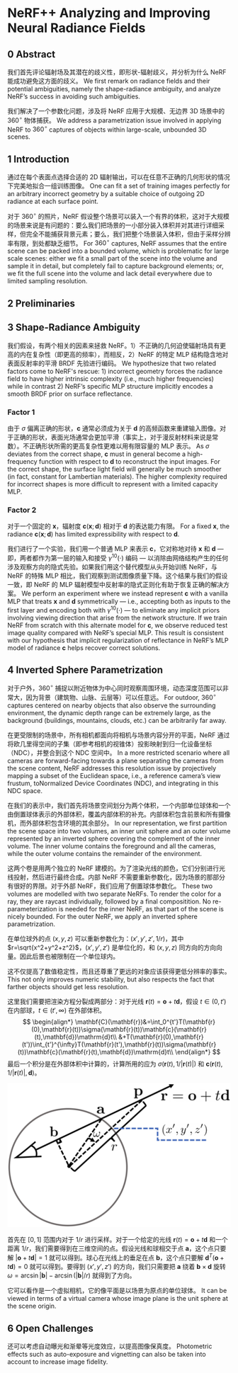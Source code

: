 # NeRF++ Analyzing and Improving Neural Radiance Fields

## 0 Abstract

我们首先评论辐射场及其潜在的歧义性，即形状-辐射歧义，并分析为什么 NeRF 能成功避免这方面的歧义。
We first remark on radiance fields and their potential ambiguities, namely the shape-radiance ambiguity, and analyze NeRF’s success in avoiding such ambiguities.

我们解决了一个参数化问题，涉及将 NeRF 应用于大规模、无边界 3D 场景中的 $360^\circ$ 物体捕获。
We address a parametrization issue involved in applying NeRF to $360^\circ$ captures of objects within large-scale, unbounded 3D scenes.

## 1 Introduction

通过在每个表面点选择合适的 2D 辐射输出，可以在任意不正确的几何形状的情况下完美地拟合一组训练图像。
One can fit a set of training images perfectly for an arbitrary incorrect geometry by a suitable choice of outgoing 2D radiance at each surface point.

对于 $360^\circ$ 的照片，NeRF 假设整个场景可以装入一个有界的体积，这对于大规模的场景来说是有问题的：要么我们把场景的一小部分装入体积并对其进行详细采样，但完全不能捕获背景元素；要么，我们把整个场景装入体积，但由于采样分辨率有限，到处都缺乏细节。 
For $360^\circ$ captures, NeRF assumes that the entire scene can be packed into a bounded volume, which is problematic for large scale scenes: either we fit a small part of the scene into the volume and sample it in detail, but completely fail to capture background elements; or, we fit the full scene into the volume and lack detail everywhere due to limited sampling resolution.  

## 2 Preliminaries

## 3 Shape-Radiance Ambiguity

我们假设，有两个相关的因素来拯救 NeRF。1）不正确的几何迫使辐射场具有更高的内在复杂性（即更高的频率），而相反，2）NeRF 的特定 MLP 结构隐含地对表面反射率的平滑 BRDF 先验进行编码。
We hypothesize that two related factors come to NeRF's rescue: 1) incorrect geometry forces the radiance field to have higher intrinsic complexity (i.e., much higher frequencies) while in contrast 2) NeRF’s specific MLP structure implicitly encodes a smooth BRDF prior on surface reflectance.

### Factor 1

由于 $\sigma$ 偏离正确的形状，$\mathbf{c}$ 通常必须成为关于 $\mathbf{d}$ 的高频函数来重建输入图像。对于正确的形状，表面光场通常会更加平滑（事实上，对于漫反射材料来说是常数）。不正确形状所需的更高复杂性更难以用有限容量的 MLP 表示。
As $\sigma$ deviates from the correct shape, $\mathbf{c}$ must in general become a high-frequency function with respect to $\mathbf{d}$ to reconstruct the input images. For the correct shape, the surface light field will generally be much smoother (in fact, constant for Lambertian materials). The higher complexity required for incorrect shapes is more difficult to represent with a limited capacity MLP.

### Factor 2

对于一个固定的 $\mathbf{x}$，辐射度 $\mathbf{c}(\mathbf{x};\mathbf{d})$ 相对于 $\mathbf{d}$ 的表达能力有限。
For a fixed $\mathbf{x}$, the radiance $\mathbf{c}(\mathbf{x};\mathbf{d})$ has limited expressibility with respect to $\mathbf{d}$.

我们进行了一个实验，我们用一个普通 MLP 来表示 $\mathbf{c}$，它对称地对待 $\mathbf{x}$ 和 $\mathbf{d}$ — 即，两者都作为第一层的输入和接受 $\gamma^{10}(\cdot)$ 编码 — 以消除由网络结构产生的任何涉及观察方向的隐式先验。如果我们用这个替代模型从头开始训练 NeRF，与 NeRF 的特殊 MLP 相比，我们观察到测试图像质量下降。这个结果与我们的假设一致，即 NeRF 的 MLP 辐射模型中反射率的隐式正则化有助于恢复正确的解决方案。
We perform an experiment where we instead represent $\mathbf{c}$ with a vanilla MLP that treats $\mathbf{x}$ and $\mathbf{d}$ symmetrically — i.e., accepting both as inputs to the first layer and encoding both with $\gamma^{10}(\cdot)$ — to eliminate any implicit priors involving viewing direction that arise from the network structure. If we train NeRF from scratch with this alternate model for $\mathbf{c}$, we observe reduced test image quality compared with NeRF’s special MLP. This result is consistent with our hypothesis that implicit regularization of reflectance in NeRF’s MLP model of radiance $\mathbf{c}$ helps recover correct solutions.

## 4 Inverted Sphere Parametrization

对于户外，$360^\circ$ 捕捉以附近物体为中心同时观察周围环境，动态深度范围可以非常大，因为背景（建筑物、山脉、云层等）可以任意远。
For outdoor, $360^\circ$ captures centered on nearby objects that also observe the surrounding environment, the dynamic depth range can be extremely large, as the background (buildings, mountains, clouds, etc.) can be arbitrarily far away.

在更受限制的场景中，所有相机都面向将相机与场景内容分开的平面，NeRF 通过将欧几里得空间的子集（即参考相机的视锥体）投影映射到归一化设备坐标（NDC），并整合到这个 NDC 空间中。
In a more restricted scenario where all cameras are forward-facing towards a plane separating the cameras from the scene content, NeRF addresses this resolution issue by projectively mapping a subset of the Euclidean space, i.e., a reference camera’s view frustum, toNormalized Device Coordinates (NDC), and integrating in this NDC space.

在我们的表示中，我们首先将场景空间划分为两个体积，一个内部单位球体和一个由倒置球体表示的外部体积，覆盖内部体积的补充。内部体积包含前景和所有摄像机，而外部体积包含环境的其余部分。
In our representation, we first partition the scene space into two volumes, an inner unit sphere and an outer volume represented by an inverted sphere covering the complement of the inner volume. The inner volume contains the foreground and all the cameras, while the outer volume contains the remainder of the environment.  

这两个卷是用两个独立的 NeRF 建模的。为了渲染光线的颜色，它们分别进行光线投射，然后进行最终合成。内部 NeRF 不需要重新参数化，因为场景的那部分有很好的界限。对于外部 NeRF，我们应用了倒置球体参数化。
These two volumes are modelled with two separate NeRFs. To render the color for a ray, they are raycast individually, followed by a final compositition. No re-parameterization is needed for the inner NeRF, as that part of the scene is nicely bounded. For the outer NeRF, we apply an inverted sphere parametrization.

在单位球外的点 $(x,y,z)$ 可以重新参数化为：$(x',y',z',1/r)$，其中 $r=\sqrt{x^2+y^2+z^2}$，$(x',y',z')$ 是单位化的，和 $(x,y,z)$ 同方向的方向向量。因此后景也被限制在一个单位球内。

这不仅提高了数值稳定性，而且还尊重了更远的对象应该获得更低分辨率的事实。
This not only improves numeric stability, but also respects the fact that farther objects should get less resolution.

这里我们需要把渲染方程分裂成两部分：对于光线 $\mathbf{r}(t)=\mathbf{o}+t\mathbf{d}$，假设 $t\in(0,t')$ 在内部球，$t\in(t',\infty)$ 在外部体积。
$$
\begin{align*}
\mathbf{C}(\mathbf{r})&=\int_0^{t'}T(\mathbf{r}(0),\mathbf{r}(t))\sigma(\mathbf{r}(t))\mathbf{c}(\mathbf{r}(t),\mathbf{d})\mathrm{d}t\\
&+T(\mathbf{r}(0),\mathbf{r}(t'))\int_{t'}^{\infty}T(\mathbf{r}(t'),\mathbf{r}(t))\sigma(\mathbf{r}(t))\mathbf{c}(\mathbf{r}(t),\mathbf{d})\mathrm{d}t\\
\end{align*}
$$
最后一个积分是在外部体积中计算的，计算所用的应为 $\sigma(\mathbf{r}(t),1/|\mathbf{r}(t)|)$ 和 $\mathbf{c}(\mathbf{r}(t),1/|\mathbf{r}(t)|,\mathbf{d})$。

<img src="images/nerf++.png" style="zoom:50%;" />

首先在 $[0,1]$ 范围内对于 $1/r$ 进行采样。对于一个给定的光线 $\mathbf{r}(t)=\mathbf{o}+t\mathbf{d}$ 和一个距离 $1/r$，我们需要得到在三维空间的点。假设光线和球相交于点 $\mathbf{a}$，这个点只要解 $|\mathbf{o}+t\mathbf{d}|=1$ 就可以得到。球心在光线上的垂足在点 $\mathbf{b}$，这个点只要解 $\mathbf{d}^T(\mathbf{o}+t\mathbf{d})=0$ 就可以得到。要得到 $(x',y',z')$ 的方向，我们只需要把 $\mathbf{a}$ 绕着 $\mathbf{b}\times\mathbf{d}$ 旋转 $\omega=\arcsin|\mathbf{b}|-\arcsin(|\mathbf{b}|/r)$ 就得到了方向。

它可以看作是一个虚拟相机，它的像平面是以场景为原点的单位球体。
It can be viewed in terms of a virtual camera whose image plane is the unit sphere at the scene origin.

## 6 Open Challenges

还可以考虑自动曝光和渐晕等光度效应，以提高图像保真度。
Photometric effects such as auto-exposure and vignetting can also be taken into account to increase image fidelity.
